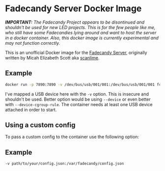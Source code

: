 # Fadecandy Server Docker Image

***IMPORTANT:** The Fadecandy Project appears to be disontinued and shouldn't be used for new LED projects. This is for the few people like me, who still have some Fadecandies lying around and want to host the server in a docker container. Also, this docker image is currently experimental and may not function correctly.*

This is an unofficial Docker image for the [Fadecandy Server](https://github.com/scanlime/fadecandy/tree/master/server), originally written by Micah Elizabeth Scott aka [scanlime](https://github.com/scanlime).

## Example
```bash
docker run -p 7890:7890 -v /dev/bus/usb/001/001:/dev/bus/usb/001/001 fcserver
```
I've mapped a USB device here with the `-v` option. This is insecure and shouldn't be used. Better option would be using `--device` or even better with `--device-cgroup-rule`. The container needs at least one USB device attached in order to start.

## Using a custom config
To pass a custom config to the container use the following option:
## Example
```bash
-v path/to/your/config.json:/var/fadecandy/config.json
```
